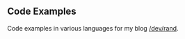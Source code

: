 ## Code Examples

Code examples in various languages for my blog [/dev/rand](https://www.devslashrand.com/index.html).